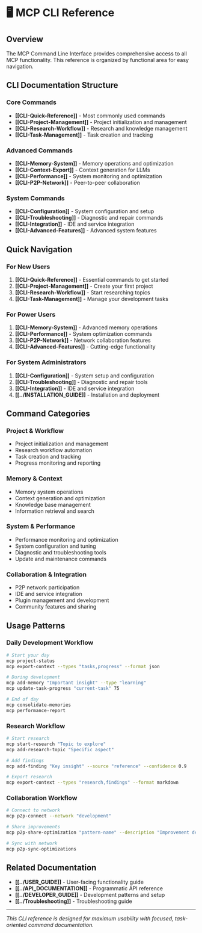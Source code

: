 # 🖥️ MCP CLI Reference

## Overview

The MCP Command Line Interface provides comprehensive access to all MCP functionality. This reference is organized by functional area for easy navigation.

## CLI Documentation Structure

### Core Commands
- **[[CLI-Quick-Reference]]** - Most commonly used commands
- **[[CLI-Project-Management]]** - Project initialization and management
- **[[CLI-Research-Workflow]]** - Research and knowledge management
- **[[CLI-Task-Management]]** - Task creation and tracking

### Advanced Commands
- **[[CLI-Memory-System]]** - Memory operations and optimization
- **[[CLI-Context-Export]]** - Context generation for LLMs
- **[[CLI-Performance]]** - System monitoring and optimization
- **[[CLI-P2P-Network]]** - Peer-to-peer collaboration

### System Commands
- **[[CLI-Configuration]]** - System configuration and setup
- **[[CLI-Troubleshooting]]** - Diagnostic and repair commands
- **[[CLI-Integration]]** - IDE and service integration
- **[[CLI-Advanced-Features]]** - Advanced system features

## Quick Navigation

### For New Users
1. **[[CLI-Quick-Reference]]** - Essential commands to get started
2. **[[CLI-Project-Management]]** - Create your first project
3. **[[CLI-Research-Workflow]]** - Start researching topics
4. **[[CLI-Task-Management]]** - Manage your development tasks

### For Power Users
1. **[[CLI-Memory-System]]** - Advanced memory operations
2. **[[CLI-Performance]]** - System optimization commands
3. **[[CLI-P2P-Network]]** - Network collaboration features
4. **[[CLI-Advanced-Features]]** - Cutting-edge functionality

### For System Administrators
1. **[[CLI-Configuration]]** - System setup and configuration
2. **[[CLI-Troubleshooting]]** - Diagnostic and repair tools
3. **[[CLI-Integration]]** - IDE and service integration
4. **[[../INSTALLATION_GUIDE]]** - Installation and deployment

## Command Categories

### Project & Workflow
- Project initialization and management
- Research workflow automation
- Task creation and tracking
- Progress monitoring and reporting

### Memory & Context
- Memory system operations
- Context generation and optimization
- Knowledge base management
- Information retrieval and search

### System & Performance
- Performance monitoring and optimization
- System configuration and tuning
- Diagnostic and troubleshooting tools
- Update and maintenance commands

### Collaboration & Integration
- P2P network participation
- IDE and service integration
- Plugin management and development
- Community features and sharing

## Usage Patterns

### Daily Development Workflow
```bash
# Start your day
mcp project-status
mcp export-context --types "tasks,progress" --format json

# During development
mcp add-memory "Important insight" --type "learning"
mcp update-task-progress "current-task" 75

# End of day
mcp consolidate-memories
mcp performance-report
```

### Research Workflow
```bash
# Start research
mcp start-research "Topic to explore"
mcp add-research-topic "Specific aspect"

# Add findings
mcp add-finding "Key insight" --source "reference" --confidence 0.9

# Export research
mcp export-context --types "research,findings" --format markdown
```

### Collaboration Workflow
```bash
# Connect to network
mcp p2p-connect --network "development"

# Share improvements
mcp p2p-share-optimization "pattern-name" --description "Improvement description"

# Sync with network
mcp p2p-sync-optimizations
```

## Related Documentation

- **[[../USER_GUIDE]]** - User-facing functionality guide
- **[[../API_DOCUMENTATION]]** - Programmatic API reference
- **[[../DEVELOPER_GUIDE]]** - Development patterns and setup
- **[[../Troubleshooting]]** - Troubleshooting guide

---

*This CLI reference is designed for maximum usability with focused, task-oriented command documentation.*